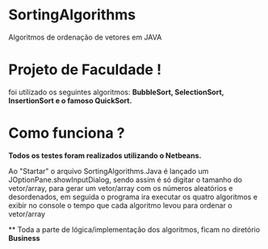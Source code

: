 # SortingAlgorithms
Algoritmos de ordenação de vetores em JAVA


# Projeto de Faculdade !

foi utilizado os seguintes algoritmos: <b> BubbleSort, SelectionSort, InsertionSort e o famoso QuickSort.</b>

# Como funciona ? 

<b>Todos os testes foram realizados utilizando o Netbeans.</b>

Ao "Startar" o arquivo SortingAlgorithms.Java é lançado um JOptionPane.showInputDialog, sendo assim é só digitar o tamanho do vetor/array,
para gerar um vetor/array com os números aleatórios e desordenados, em seguida o programa ira executar os quatro algoritmos e exibir no console 
o tempo que cada algoritmo levou para ordenar o vetor/array


** Toda a parte de lógica/implementação dos algoritmos, ficam no diretório <b>Business</b>
>
